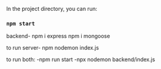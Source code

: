 In the project directory, you can run:
### `npm start`

backend-
npm i express
npm i mongoose

to run server-
npm nodemon index.js



to run both:
-npm run start
-npx nodemon backend/index.js
